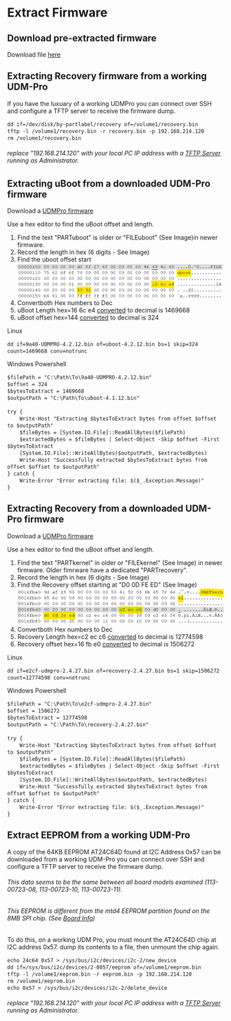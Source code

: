 # Extract Firmware

## Download pre-extracted firmware
Download file [here](Firmware/)

## Extracting Recovery firmware from a working UDM-Pro
If you have the luxuary of a working UDMPro you can connect over SSH and configure a TFTP server to receive the firmware dump.

```
dd if=/dev/disk/by-partlabel/recovery of=/volume1/recovery.bin
tftp -l /volume1/recovery.bin -r recovery.bin -p 192.168.214.120
rm /volume1/recovery.bin
```

###### replace "192.168.214.120" with your local PC IP address with a [TFTP Server](http://tftpd32.jounin.net) running as Administrator.

## Extracting uBoot from a downloaded UDM-Pro firmware
Download a [UDMPro firmware](https://ui.com/download/software/udm-pro) 

Use a hex editor to find the uBoot offset and length.
1. Find the text "PARTuboot" is older or "FILEuboot" (See Image)in newer firmware.
2. Record the length in hex (6 digits - See Image)
3. Find the uboot offset start
![alt text](Diagrams/UDMPro-uBootExtract.png "UDM-Pro uBoot Hex")
4. Convertboth Hex numbers to Dec
5. uBoot Length hex=16 6c e4 [converted](https://www.rapidtables.com/convert/number/hex-to-decimal.html?x=166CE4) to decimal is 1469668
6. uBoot offset hex=144 [converted](https://www.rapidtables.com/convert/number/hex-to-decimal.html?x=144) to decimal is 324

Linux
```
dd if=9a40-UDMPRO-4.2.12.bin of=uboot-4.2.12.bin bs=1 skip=324 count=1469668 conv=notrunc
```

Windows Powershell
```
$filePath = "C:\Path\To\9a40-UDMPRO-4.2.12.bin"
$offset = 324
$bytesToExtract = 1469668
$outputPath = "C:\Path\To\uboot-4.1.12.bin"

try {
    Write-Host "Extracting $bytesToExtract bytes from offset $offset to $outputPath"
    $fileBytes = [System.IO.File]::ReadAllBytes($filePath)
    $extractedBytes = $fileBytes | Select-Object -Skip $offset -First $bytesToExtract
    [System.IO.File]::WriteAllBytes($outputPath, $extractedBytes)
    Write-Host "Successfully extracted $bytesToExtract bytes from offset $offset to $outputPath"
} catch {
    Write-Error "Error extracting file: $($_.Exception.Message)"
}
```

## Extracting Recovery from a downloaded UDM-Pro firmware
Download a [UDMPro firmware](https://ui.com/download/software/udm-pro) 

Use a hex editor to find the uBoot offset and length.
1. Find the text "PARTkernel" in older or "FILEkernel" (See Image) in newer firmware. Older fimrware have a dedicated "PARTrecovery".
2. Record the length in hex (6 digits - See Image)
3. Find the Recovery offset starting at "D0 0D FE ED" (See Image)
![alt text](Diagrams/UDMPro-RecoveryExtract.png "UDM-Pro Recovery Hex")
4. Convertboth Hex numbers to Dec
5. Recovery Length hex=c2 ec c6 [converted](https://www.rapidtables.com/convert/number/hex-to-decimal.html?x=C2ECC6) to decimal is 12774598
6. Recovery offset hex=16 fb e0 [converted](https://www.rapidtables.com/convert/number/hex-to-decimal.html?x=16FBE0) to decimal is 1506272

Linux
```
dd if=e2cf-udmpro-2.4.27.bin of=recovery-2.4.27.bin bs=1 skip=1506272 count=12774598 conv=notrunc
```

Windows Powershell
```
$filePath = "C:\Path\To\e2cf-udmpro-2.4.27.bin"
$offset = 1506272
$bytesToExtract = 12774598
$outputPath = "C:\Path\To\recovery-2.4.27.bin"

try {
    Write-Host "Extracting $bytesToExtract bytes from offset $offset to $outputPath"
    $fileBytes = [System.IO.File]::ReadAllBytes($filePath)
    $extractedBytes = $fileBytes | Select-Object -Skip $offset -First $bytesToExtract
    [System.IO.File]::WriteAllBytes($outputPath, $extractedBytes)
    Write-Host "Successfully extracted $bytesToExtract bytes from offset $offset to $outputPath"
} catch {
    Write-Error "Error extracting file: $($_.Exception.Message)"
}
```

## Extract EEPROM from a working UDM-Pro
A copy of the 64KB EEPROM AT24C64D found at I2C Address 0x57 can be downloaded from a working UDM-Pro you can connect over SSH and configure a TFTP server to receive the firmware dump.

###### This data seems to be the same between all board models examined (113-00723-08, 113-00723-10, 113-00723-11).

###### This EEPROM is different from the mtd4 EEPROM partition found on the 8MB SPI chip. (See [Board Info](UDMProBoardInfo.md))

To do this, on a working UDM Pro, you must mount the AT24C64D chip at I2C address 0x57. dump its contents to a file, then unmount the chip again.

```
echo 24c64 0x57 > /sys/bus/i2c/devices/i2c-2/new_device
dd if=/sys/bus/i2c/devices/2-0057/eeprom of=/volume1/eeprom.bin
tftp -l /volume1/eeprom.bin -r eeprom.bin -p 192.168.214.120
rm /volume1/eeprom.bin
echo 0x57 > /sys/bus/i2c/devices/i2c-2/delete_device
```
###### replace "192.168.214.120" with your local PC IP address with a [TFTP Server](http://tftpd32.jounin.net) running as Administrator.